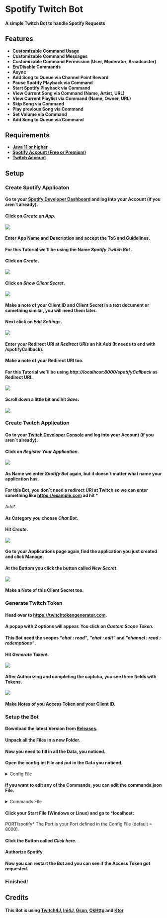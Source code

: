 # Spotify Twitch Bot

#### A simple Twitch Bot to handle Spotify Requests

## Features

- **Customizable Command Usage**
- **Customizable Command Messages**
- **Customizable Command Permission (User, Moderator, Broadcaster)**
- **En/Disable Commands**
- **Async**
- **Add Song to Queue via Channel Point Reward**
- **Pause Spotify Playback via Command**
- **Start Spotify Playback via Command**
- **View Current Song via Command (Name, Artist, URL)**
- **View Current Playlist via Command (Name, Owner, URL)**
- **Skip Song via Command**
- **Play previous Song via Command**
- **Set Volume via Command**
- **Add Song to Queue via Command**

## Requirements

- [**Java 11 or higher**](https://adoptopenjdk.net/)
- [**Spotify Account (Free or Premium)**](https://www.spotify.com/)
- [**Twitch Account**](https://twitch.tv)

## Setup

### Create Spotify Applicaton

#### Go to your [Spotify Developer Dashboard](https://developer.spotify.com/dashboard/) and log into your Account (if you aren´t already).

#### Click on ***Create an App***.

![](https://i.imgur.com/zUQpKiql.png)

#### Enter App Name and Description and accept the ToS and Guidelines.

#### For this Tutorial we`ll be using the Name *Spotify Twitch Bot* .

#### Click on *Create*.

![](https://i.imgur.com/fBNcfQ5m.png)

#### Click on *Show Client Secret*.

![](https://i.imgur.com/Yk78w0Hm.png)

#### Make a note of your Client ID and Client Secret in a text document or something similar, you will need them later.

#### Next click on *Edit Settings*.

![](https://i.imgur.com/H1GXyEWm.png)

#### Enter your Redirect URI at *Redirect URIs* an hit *Add*  **(It needs to end with /spotifyCallback)**.

#### Make a note of your Redirect URI too.

#### For this Tutorial we`ll be using *http://localhost:8000/spotifyCallback* as Redirect URI.

![](https://i.imgur.com/3NwVShyl.png)

#### Scroll down a little bit and hit *Save*.

![](https://i.imgur.com/wAM3oR1m.png)

### Create Twitch Application

#### Go to your [Twitch Developer Console](https://dev.twitch.tv/console/apps) and log into your Account (if you aren`t already).

#### Click on *Register Your Application*.

![](https://i.imgur.com/ZlRtF1kh.png)

#### As Name we enter *Spotify Bot* again, but it doesn`t matter what name your application has.

#### For this Bot, you don`t need a redirect URI at Twitch so we can enter something like https://example.com ad hit *

Add*.

#### As Category you choose *Chat Bot*.

#### Hit *Create*.

![](https://i.imgur.com/6VwKVcZl.png)

#### Go to your Applications page again,find the application you just created and click Manage.

#### At the Bottom you click the button called *New Secret*.

![](https://i.imgur.com/cItm1S0l.png)

#### Make a Note of this Client Secret too.

### Generate Twitch Token

#### Head over to https://twitchtokengenerator.com.

#### A popup with 2 options will appear. You click on *Custom Scope Token*.

#### This Bot need the scopes *"chat : read"*, *"chat : edit"* and *"channel : read : redemptions"*.

#### Hit *Generate Token!*.

![](https://i.imgur.com/7cUbSHk.png)

#### After Authorizing and completing the captcha, you see three fields with Tokens.

![](https://i.imgur.com/ZipRKBL.png)

#### Make Notes of you Access Token and your Client ID.

### Setup the Bot

#### Download the latest Version from [Releases](https://github.com/DQMME/spotifytwitchbot/releases/).

#### Unpack all the Files in a new Folder.

#### Now you need to fill in all the Data, you noticed.

#### Open the config.ini File and put in the Data you noticed.

<details>
  <summary>Config File</summary>

   ```ini
   [Spotify]
   CLIENT_ID = YOUR_SPOTIFY_CLIENT_ID
   CLIENT_SECRET = YOUR_SPOTIFY_CLIENT_SECRET
   REDIRECT_URI = YOUR_SPOTIFY_REDIRECT_URI

   [Webserver]
   PORT = 8000

   [Twitch]
   CLIENT_ID = YOUR_TWITCH_CLIENT_ID
   CLIENT_SECRET = YOUR_TWITCH_CLIENT_SECRET
   ACCESS_TOKEN = YOUR_TWITCH_ACCESS_TOKEN
   CHANNEL_NAME = YOUR_TWITCH_CHANNEL_NAME

   [Reward]
   ENABLE_REWARD_SONG_REQUEST = true
   REWARD_NAME = YOUR_SONG_REQUEST_REWARD_NAME
   ```

</details>

#### If you want to edit any of the Commands, you can edit the commands.json File.

<details>
  <summary>Commands FIle</summary>

   ```json
   {
  "pause": {
    "usage": "!pause",
    "enabled": true,
    "message": "Playback was paused successfully. @%user%",
    "permission": "MODERATOR"
  },
  "playlist": {
    "usage": "!playlist",
    "enabled": true,
    "message": "The Playlist %name% from %owner% is currently running. (\"%link%\") @%user%",
    "permission": "EVERYONE"
  },
  "previous": {
    "usage": "!previous",
    "enabled": true,
    "message": "The previous Song was played successfully. @%user%",
    "permission": "MODERATOR"
  },
  "queue": {
    "usage": "!queue",
    "enabled": true,
    "message": "The Song was successfully added to the queue. @%user%",
    "permission": "MODERATOR"
  },
  "skip": {
    "usage": "!skip",
    "enabled": true,
    "message": "The next Song was played successfully. @%user%",
    "permission": "MODERATOR"
  },
  "song": {
    "usage": "!song",
    "enabled": true,
    "message": "%name% by %artist% is currently running. (\"%link%\") @%user%",
    "permission": "EVERYONE"
  },
  "start": {
    "usage": "!start",
    "enabled": true,
    "message": "Playback was resumed successfully. @%user%",
    "permission": "MODERATOR"
  },
  "volume": {
    "usage": "!volume",
    "enabled": true,
    "message": "The volume was successfully set to %volume%. @%user%",
    "permission": "MODERATOR"
  }
}
   ```

</details>

#### Click your Start File (Windows or Linux) and go to *localhost:
PORT/spotify* The Port is your Port defined in the Config File (default = 8000).

#### Click the Button called *Click here*.

#### Authorize Spotify.

#### Now you can restart the Bot and you can see if the Access Token got requested.

### Finished!

## Credits

#### This Bot is using [Twitch4J](https://github.com/twitch4j/twitch4j), [Ini4J](https://mvnrepository.com/artifact/org.ini4j/ini4j), [Gson](https://github.com/google/gson), [OkHttp](https://mvnrepository.com/artifact/com.squareup.okhttp3/okhttp) and [Ktor](https://ktor.io/)
